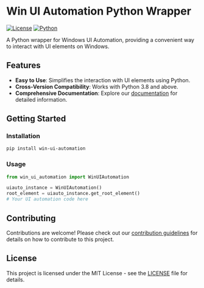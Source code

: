 # Win UI Automation Python Wrapper

[![License](https://img.shields.io/badge/license-MIT-blue.svg)](https://opensource.org/licenses/MIT)
[![Python](https://img.shields.io/badge/python-3.8%2B-blue)](https://www.python.org/downloads/)

A Python wrapper for Windows UI Automation, providing a convenient way to interact with UI elements on Windows.

## Features

- **Easy to Use**: Simplifies the interaction with UI elements using Python.
- **Cross-Version Compatibility**: Works with Python 3.8 and above.
- **Comprehensive Documentation**: Explore our [documentation](https://github.com/yourusername/yourproject/wiki) for detailed information.

## Getting Started

### Installation

```bash
pip install win-ui-automation
```

### Usage

```python
from win_ui_automation import WinUIAutomation

uiauto_instance = WinUIAutomation()
root_element = uiauto_instance.get_root_element()
# Your UI automation code here
```

## Contributing

Contributions are welcome! Please check out our [contribution guidelines](CONTRIBUTING.md) for details on how to contribute to this project.

## License

This project is licensed under the MIT License - see the [LICENSE](LICENSE) file for details.

